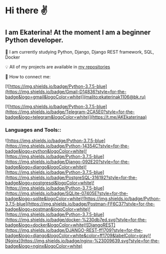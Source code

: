 # Hi there :v:
## I am Ekaterina! At the moment I am a beginner Python developer.


:eyes:  I am currently studying Python, Django, Django REST framework, SQL, Docker

:bulb: All of my projects are available in [my repositories](https://github.com/Ekaterina110697?tab=repositories)

:email: How to connect me:

[![https://img.shields.io/badge/Python-3.7.5-blue](https://img.shields.io/badge/Gmail-D14836?style=for-the-badge&logo=gmail&logoColor=white)](malito:ekaterinak1106@bk.ru)

[![https://img.shields.io/badge/Python-3.7.5-blue](https://img.shields.io/badge/Telegram-2CA5E0?style=for-the-badge&logo=telegram&logoColor=white)](https://t.me/AKEkaterinaa)

### Languages and Tools::
![https://img.shields.io/badge/Python-3.7.5-blue](https://img.shields.io/badge/Python-14354C?style=for-the-badge&logo=python&logoColor=white)![https://img.shields.io/badge/Python-3.7.5-blue](https://img.shields.io/badge/Django-092E20?style=for-the-badge&logo=django&logoColor=white)![https://img.shields.io/badge/Python-3.7.5-blue](https://img.shields.io/badge/PostgreSQL-316192?style=for-the-badge&logo=postgresql&logoColor=white)![https://img.shields.io/badge/Python-3.7.5-blue](https://img.shields.io/badge/SQLite-07405E?style=for-the-badge&logo=sqlite&logoColor=white)![https://img.shields.io/badge/Python-3.7.5-blue](https://img.shields.io/badge/Postman-FF6C37?style=for-the-badge&logo=postman&logoColor=white)![https://img.shields.io/badge/Python-3.7.5-blue](https://img.shields.io/badge/docker-%230db7ed.svg?style=for-the-badge&logo=docker&logoColor=white)![DjangoREST](https://img.shields.io/badge/DJANGO-REST-ff1709?style=for-the-badge&logo=django&logoColor=white&color=ff1709&labelColor=gray)![Nginx](https://img.shields.io/badge/nginx-%23009639.svg?style=for-the-badge&logo=nginx&logoColor=white)
